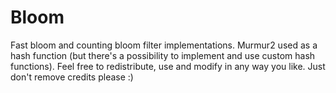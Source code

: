 Bloom
=====

Fast bloom and counting bloom filter implementations. 
Murmur2 used as a hash function (but there's a possibility to implement and use custom hash functions).
Feel free to redistribute, use and modify in any way you like. Just don't remove credits please :)
